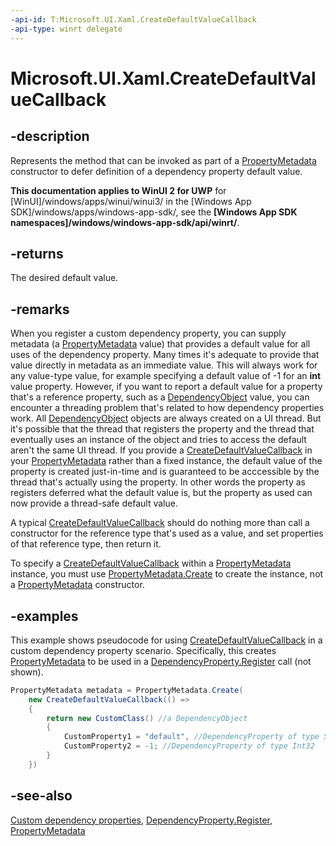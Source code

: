 ```yaml
---
-api-id: T:Microsoft.UI.Xaml.CreateDefaultValueCallback
-api-type: winrt delegate
---
```

<!-- Delegate syntax.
public delegate object CreateDefaultValueCallback()
-->
# Microsoft.UI.Xaml.CreateDefaultValueCallback

## -description
Represents the method that can be invoked as part of a [PropertyMetadata](propertymetadata.md) constructor to defer definition of a dependency property default value.

**This documentation applies to WinUI 2 for UWP** for [WinUI]/windows/apps/winui/winui3/ in the [Windows App SDK]/windows/apps/windows-app-sdk/, see the **[Windows App SDK namespaces]/windows/windows-app-sdk/api/winrt/**.

## -returns
The desired default value.

## -remarks
When you register a custom dependency property, you can supply metadata (a [PropertyMetadata](propertymetadata.md) value) that provides a default value for all uses of the dependency property. Many times it's adequate to provide that value directly in metadata as an immediate value. This will always work for any value-type value, for example specifying a default value of -1 for an **int** value property. However, if you want to report a default value for a property that's a reference property, such as a [DependencyObject](dependencyobject.md) value, you can encounter a threading problem that's related to how dependency properties work. All [DependencyObject](dependencyobject.md) objects are always created on a UI thread. But it's possible that the thread that registers the property and the thread that eventually uses an instance of the object and tries to access the default aren't the same UI thread. If you provide a [CreateDefaultValueCallback](propertymetadata_createdefaultvaluecallback.md) in your [PropertyMetadata](propertymetadata.md) rather than a fixed instance, the default value of the property is created just-in-time and is guaranteed to be acccessible by the thread that's actually using the property. In other words the property as registers deferred what the default value is, but the property as used can now provide a thread-safe default value.

A typical [CreateDefaultValueCallback](propertymetadata_createdefaultvaluecallback.md) should do nothing more than call a constructor for the reference type that's used as a value, and set properties of that reference type, then return it.

To specify a [CreateDefaultValueCallback](propertymetadata_createdefaultvaluecallback.md) within a [PropertyMetadata](propertymetadata.md) instance, you must use [PropertyMetadata.Create](propertymetadata_create_1554665429.md) to create the instance, not a [PropertyMetadata](propertymetadata.md) constructor.

## -examples
This example shows pseudocode for using [CreateDefaultValueCallback](propertymetadata_createdefaultvaluecallback.md) in a custom dependency property scenario. Specifically, this creates [PropertyMetadata](propertymetadata.md) to be used in a [DependencyProperty.Register](dependencyproperty_register_928563513.md) call (not shown).

```csharp
PropertyMetadata metadata = PropertyMetadata.Create(
    new CreateDefaultValueCallback(() =>
    {
        return new CustomClass() //a DependencyObject
        {
            CustomProperty1 = "default", //DependencyProperty of type String 
            CustomProperty2 = -1; //DependencyProperty of type Int32
        }
    })

```



## -see-also
[Custom dependency properties](/windows/uwp/xaml-platform/custom-dependency-properties), [DependencyProperty.Register](dependencyproperty_register_928563513.md), [PropertyMetadata](propertymetadata.md)
